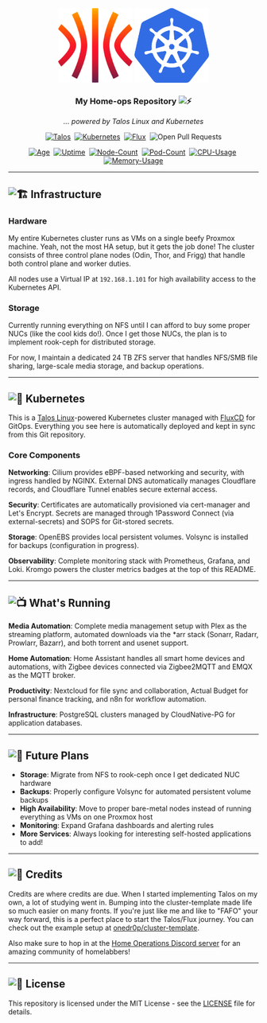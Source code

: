 <div align="center">
  <img src="./docs/assets/talos.svg" alt="Talos Linux logo" width="150" height="150">
  <img src="./docs/assets/kubernetes.png" alt="Kubernetes logo" width="150" height="150">
</div>

<div align="center">

### My Home-ops Repository <img src="https://fonts.gstatic.com/s/e/notoemoji/latest/1f4a5/512.gif" alt="⚡" width="16" height="16">

_... powered by Talos Linux and Kubernetes_

</div>

<div align="center">

<a href="https://github.com/kashalls/kromgo/"><img src="https://kromgo.altena.io/talos_version?format=badge" alt="Talos"></a>&nbsp;
<a href="https://github.com/kashalls/kromgo/"><img src="https://kromgo.altena.io/kubernetes_version?format=badge" alt="Kubernetes"></a>&nbsp;
<a href="https://github.com/kashalls/kromgo/"><img src="https://kromgo.altena.io/flux_version?format=badge" alt="Flux"></a>&nbsp;
<img src="https://img.shields.io/github/issues-pr/davealtena/homelab?logo=github&color=f2cdcd&logoColor=fff&style=for-the-badge&labelColor=302d41" alt="Open Pull Requests">

</div>

<div align="center">

<a href="https://github.com/kashalls/kromgo/"><img src="https://kromgo.altena.io/cluster_age_days?format=badge" alt="Age"></a>&nbsp;
<a href="https://github.com/kashalls/kromgo/"><img src="https://kromgo.altena.io/cluster_uptime_days?format=badge" alt="Uptime"></a>&nbsp;
<a href="https://github.com/kashalls/kromgo/"><img src="https://kromgo.altena.io/cluster_node_count?format=badge" alt="Node-Count"></a>&nbsp;
<a href="https://github.com/kashalls/kromgo/"><img src="https://kromgo.altena.io/cluster_pod_count?format=badge" alt="Pod-Count"></a>&nbsp;
<a href="https://github.com/kashalls/kromgo/"><img src="https://kromgo.altena.io/cluster_cpu_usage?format=badge" alt="CPU-Usage"></a>&nbsp;
<a href="https://github.com/kashalls/kromgo/"><img src="https://kromgo.altena.io/cluster_memory_usage?format=badge" alt="Memory-Usage"></a>

</div>

---

## <img src="https://fonts.gstatic.com/s/e/notoemoji/latest/1f3d7_fe0f/512.gif" alt="🏗️" width="20" height="20"> Infrastructure

### Hardware
My entire Kubernetes cluster runs as VMs on a single beefy Proxmox machine. Yeah, not the most HA setup, but it gets the job done! The cluster consists of three control plane nodes (Odin, Thor, and Frigg) that handle both control plane and worker duties.

All nodes use a Virtual IP at `192.168.1.101` for high availability access to the Kubernetes API.

### Storage
Currently running everything on NFS until I can afford to buy some proper NUCs (like the cool kids do!). Once I get those NUCs, the plan is to implement rook-ceph for distributed storage.

For now, I maintain a dedicated 24 TB ZFS server that handles NFS/SMB file sharing, large-scale media storage, and backup operations.

---

## <img src="https://fonts.gstatic.com/s/e/notoemoji/latest/1fa87/512.gif" alt="🪇" width="20" height="20"> Kubernetes

This is a [Talos Linux](https://www.talos.dev)-powered Kubernetes cluster managed with [FluxCD](https://fluxcd.io/) for GitOps. Everything you see here is automatically deployed and kept in sync from this Git repository.

### Core Components

**Networking**: Cilium provides eBPF-based networking and security, with ingress handled by NGINX. External DNS automatically manages Cloudflare records, and Cloudflare Tunnel enables secure external access.

**Security**: Certificates are automatically provisioned via cert-manager and Let's Encrypt. Secrets are managed through 1Password Connect (via external-secrets) and SOPS for Git-stored secrets.

**Storage**: OpenEBS provides local persistent volumes. Volsync is installed for backups (configuration in progress).

**Observability**: Complete monitoring stack with Prometheus, Grafana, and Loki. Kromgo powers the cluster metrics badges at the top of this README.

---

## <img src="https://fonts.gstatic.com/s/e/notoemoji/latest/1f4fa/512.gif" alt="📺" width="20" height="20"> What's Running

**Media Automation**: Complete media management setup with Plex as the streaming platform, automated downloads via the *arr stack (Sonarr, Radarr, Prowlarr, Bazarr), and both torrent and usenet support.

**Home Automation**: Home Assistant handles all smart home devices and automations, with Zigbee devices connected via Zigbee2MQTT and EMQX as the MQTT broker.

**Productivity**: Nextcloud for file sync and collaboration, Actual Budget for personal finance tracking, and n8n for workflow automation.

**Infrastructure**: PostgreSQL clusters managed by CloudNative-PG for application databases.

---

## <img src="https://fonts.gstatic.com/s/e/notoemoji/latest/1f680/512.gif" alt="🚀" width="20" height="20"> Future Plans

- **Storage**: Migrate from NFS to rook-ceph once I get dedicated NUC hardware
- **Backups**: Properly configure Volsync for automated persistent volume backups
- **High Availability**: Move to proper bare-metal nodes instead of running everything as VMs on one Proxmox host
- **Monitoring**: Expand Grafana dashboards and alerting rules
- **More Services**: Always looking for interesting self-hosted applications to add!

---

## <img src="https://fonts.gstatic.com/s/e/notoemoji/latest/1f38a/512.gif" alt="🎊" width="20" height="20"> Credits

Credits are where credits are due. When I started implementing Talos on my own, a lot of studying went in. Bumping into the cluster-template made life so much easier on many fronts. If you're just like me and like to "FAFO" your way forward, this is a perfect place to start the Talos/Flux journey. You can check out the example setup at [onedr0p/cluster-template](https://github.com/onedr0p/cluster-template).

Also make sure to hop in at the [Home Operations Discord server](https://discord.gg/home-operations) for an amazing community of homelabbers!

---

## <img src="https://fonts.gstatic.com/s/e/notoemoji/latest/1f4c4/512.gif" alt="📄" width="20" height="20"> License

This repository is licensed under the MIT License - see the [LICENSE](LICENSE) file for details.
